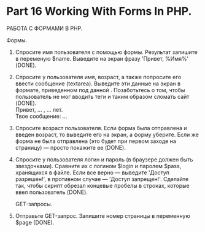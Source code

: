﻿# Part 16 Working With Forms In PHP.

 РАБОТА С ФОРМАМИ В PHP.

 Формы.

 1. Спросите имя пользователя с помощью формы. Результат запишите в переменую $name. Выведите на экран фразу 'Привет, %Имя%' (DONE).
 2. Спросите у пользователя имя, возраст, а также попросите его ввести сообщение (textarea). Выведите эти данные на экран в формате, приведенном под данной . Позаботьтесь о том, чтобы пользователь не мог вводить
    теги и таким образом сломать сайт (DONE). <br>
    Привет, ... , ... лет. <br>
    Твое сообщение: ...
 3. Спросите возраст пользователя. Если форма была отправлена и введен возраст, то выведите его на экран, а форму уберите. Если же форма не была отправлена (это будет при первом заходе на страницу) — просто покажите ее 
    (DONE).
 4. Спросите у пользователя логин и пароль (в браузере должен быть звездочками). Сравните их с логином $login и паролем $pass, хранящихся в файле. Если все верно — выведите 'Доступ разрешен!', в противном случае — 'Доступ
    запрещен!'. Сделайте так, чтобы скрипт обрезал концевые пробелы в строках, которые ввел пользователь (DONE).

    GET-запросы.

 5. Отправьте GET-запрос. Запишите номер страницы в переменную $page (DONE).
 

  
    

